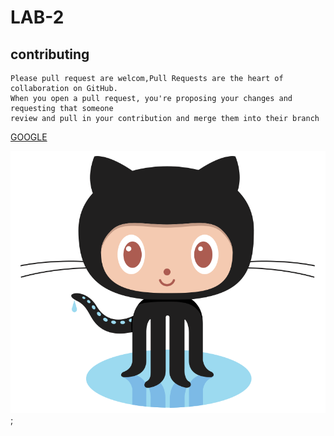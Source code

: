 # LAB-2
## contributing <br>
    Please pull request are welcom,Pull Requests are the heart of collaboration on GitHub.
    When you open a pull request, you're proposing your changes and requesting that someone
    review and pull in your contribution and merge them into their branch
[GOOGLE](https://www.google.com/)

![GitHub Logo](https://github.com/i-salama/LAB-2/blob/master/Octocat.png?raw=true);
